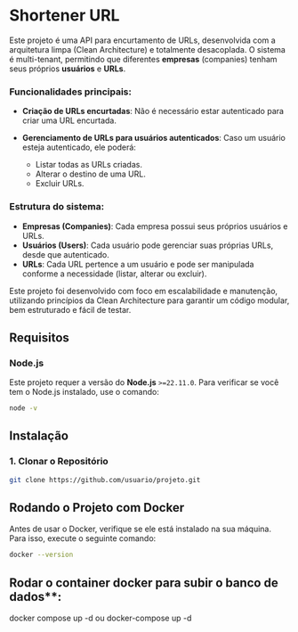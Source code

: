 # Shortener URL

Este projeto é uma API para encurtamento de URLs, desenvolvida com a arquitetura limpa (Clean Architecture) e totalmente desacoplada. O sistema é multi-tenant, permitindo que diferentes **empresas** (companies) tenham seus próprios **usuários** e **URLs**.

### Funcionalidades principais:

- **Criação de URLs encurtadas**: Não é necessário estar autenticado para criar uma URL encurtada.
- **Gerenciamento de URLs para usuários autenticados**: Caso um usuário esteja autenticado, ele poderá:

  - Listar todas as URLs criadas.
  - Alterar o destino de uma URL.
  - Excluir URLs.

### Estrutura do sistema:

- **Empresas (Companies)**: Cada empresa possui seus próprios usuários e URLs.
- **Usuários (Users)**: Cada usuário pode gerenciar suas próprias URLs, desde que autenticado.
- **URLs**: Cada URL pertence a um usuário e pode ser manipulada conforme a necessidade (listar, alterar ou excluir).

Este projeto foi desenvolvido com foco em escalabilidade e manutenção, utilizando princípios da Clean Architecture para garantir um código modular, bem estruturado e fácil de testar.

## Requisitos

### Node.js

Este projeto requer a versão do **Node.js** `>=22.11.0`. Para verificar se você tem o Node.js instalado, use o comando:

```bash
node -v

```

## Instalação

### 1. Clonar o Repositório

```bash
git clone https://github.com/usuario/projeto.git

```

## Rodando o Projeto com Docker

Antes de usar o Docker, verifique se ele está instalado na sua máquina. Para isso, execute o seguinte comando:

```bash
docker --version
```

## Rodar o container docker para subir o banco de dados\*\*:

docker compose up -d ou docker-compose up -d
